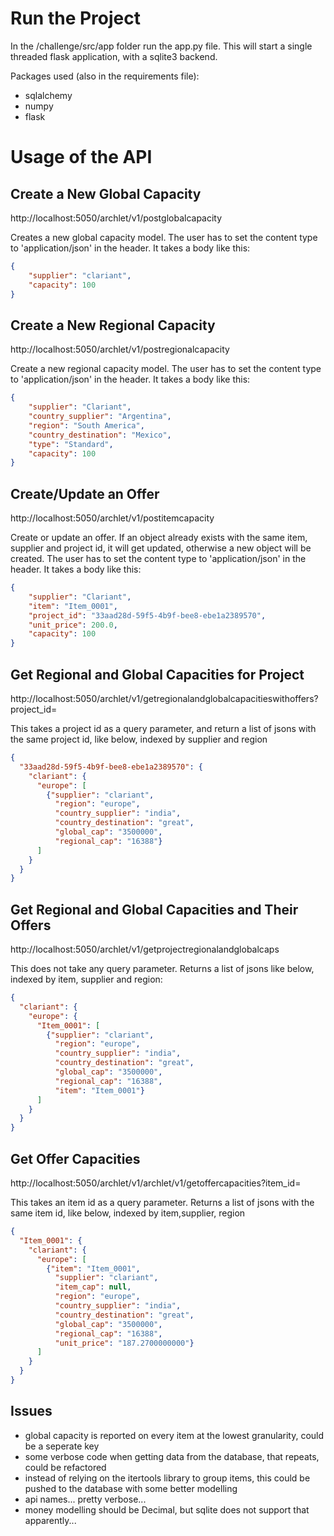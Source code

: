 # Run the Project
In the /challenge/src/app folder run the app.py file. This will start a single threaded flask application, with a sqlite3 backend.

Packages used (also in the requirements file):
- sqlalchemy
- numpy
- flask


# Usage of the API
## Create  a New Global Capacity
http://localhost:5050/archlet/v1/postglobalcapacity

Creates a new global capacity model. The user has to set the content type to 'application/json' in the header. It takes a body like this:

```json
{
    "supplier": "clariant",
    "capacity": 100
}
```
## Create a New Regional Capacity
http://localhost:5050/archlet/v1/postregionalcapacity

Create a new regional capacity model. The user has to set the content type to 'application/json' in the header. It takes a body like this:

```json
{
    "supplier": "Clariant",
    "country_supplier": "Argentina",
    "region": "South America",
    "country_destination": "Mexico",
    "type": "Standard",
    "capacity": 100
}
```

## Create/Update an Offer
http://localhost:5050/archlet/v1/postitemcapacity

Create or update an offer. If an object already exists with the same item, supplier and project id, it will get updated, otherwise a new object will be created. The user has to set the content type to 'application/json' in the header. It takes a body like this:

```json
{
    "supplier": "Clariant",
    "item": "Item_0001",
    "project_id": "33aad28d-59f5-4b9f-bee8-ebe1a2389570",
    "unit_price": 200.0,
    "capacity": 100
}
```

## Get Regional and Global Capacities for Project

http://localhost:5050/archlet/v1/getregionalandglobalcapacitieswithoffers?project_id=<some-id>

This takes a project id as a query parameter, and return a list of jsons with the same project id, like below, indexed by supplier and region

```json
{
  "33aad28d-59f5-4b9f-bee8-ebe1a2389570": {
    "clariant": {
      "europe": [
        {"supplier": "clariant", 
          "region": "europe", 
          "country_supplier": "india",
          "country_destination": "great", 
          "global_cap": "3500000", 
          "regional_cap": "16388"}
      ]
    }
  }
}
```

## Get Regional and Global Capacities and Their Offers

http://localhost:5050/archlet/v1/getprojectregionalandglobalcaps

This does not take any query parameter. Returns a list of jsons like below, indexed by item, supplier and region:

```json
{
  "clariant": {
    "europe": {
      "Item_0001": [
        {"supplier": "clariant", 
          "region": "europe", 
          "country_supplier": "india", 
          "country_destination": "great", 
          "global_cap": "3500000", 
          "regional_cap": "16388", 
          "item": "Item_0001"}
      ]
    }
  }
}
```

## Get Offer Capacities

http://localhost:5050/archlet/v1/archlet/v1/getoffercapacities?item_id=<some-id>

This takes an item id as a query parameter. Returns a list of jsons with the same item id, like below, indexed by item,supplier, region

```json
{
  "Item_0001": {
    "clariant": {
      "europe": [
        {"item": "Item_0001", 
          "supplier": "clariant", 
          "item_cap": null, 
          "region": "europe", 
          "country_supplier": "india", 
          "country_destination": "great", 
          "global_cap": "3500000", 
          "regional_cap": "16388", 
          "unit_price": "187.2700000000"}
      ]
    }
  }
}
```

## Issues
- global capacity is reported on every item at the lowest granularity, could be a seperate key
- some verbose code when getting data from the database, that repeats, could be refactored
- instead of relying on the itertools library to group items, this could be pushed to the database with some better modelling
- api names... pretty verbose...
- money modelling should be Decimal, but sqlite does not support that apparently...